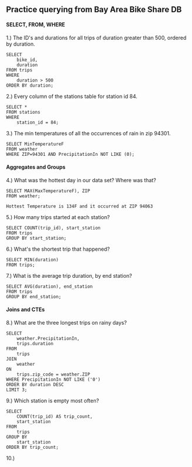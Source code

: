 ## Practice querying from Bay Area Bike Share DB

#### SELECT, FROM, WHERE
1.) The ID's and durations for all trips of duration greater than 500, ordered by duration.
    
    SELECT 
	    bike_id,
	    duration
    FROM trips
    WHERE
	    duration > 500
    ORDER BY duration; 
    
2.) Every column of the stations table for station id 84.

    SELECT *
    FROM stations
    WHERE
	    station_id = 84;
      
3.) The min temperatures of all the occurrences of rain in zip 94301.

    SELECT MinTemperatureF
    FROM weather
    WHERE ZIP=94301 AND PrecipitationIn NOT LIKE (0);

#### Aggregates and Groups
4.) What was the hottest day in our data set? Where was that?

	SELECT MAX(MaxTemperatureF), ZIP
	FROM weather;
	
	Hottest Temperature is 134F and it occurred at ZIP 94063

5.) How many trips started at each station?

	SELECT COUNT(trip_id), start_station
	FROM trips
	GROUP BY start_station;
	
6.) What's the shortest trip that happened?

	SELECT MIN(duration)
	FROM trips;

7.) What is the average trip duration, by end station?

	SELECT AVG(duration), end_station
	FROM trips
	GROUP BY end_station;
	
#### Joins and CTEs

8.) What are the three longest trips on rainy days?

	SELECT
		weather.PrecipitationIn,
		trips.duration
	FROM
		trips
	JOIN
		weather
	ON
		trips.zip_code = weather.ZIP
	WHERE PrecipitationIn NOT LIKE ('0')
	ORDER BY duration DESC
	LIMIT 3;

9.) Which station is empty most often?

	SELECT 
		COUNT(trip_id) AS trip_count,
		start_station
	FROM
		trips
	GROUP BY
		start_station
	ORDER BY trip_count;
	
10.) 
	
